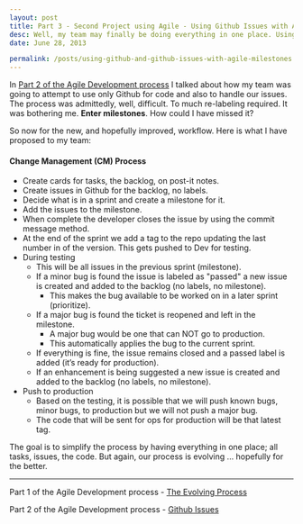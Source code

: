 ```yaml
---
layout: post
title: Part 3 - Second Project using Agile - Using Github Issues with Agile, Ahhh Milestones
desc: Well, my team may finally be doing everything in one place. Using Github and Github Issues we have a workflow to handle our Agile process. <strong>SIMPLIFY. WITH MILESTONES.</strong>
date: June 28, 2013

permalink: /posts/using-github-and-github-issues-with-agile-milestones.html
---
```

In [Part 2 of the Agile Development process](/posts/using-github-and-github-issues-with-agile.html) I talked about how my team was going to attempt to use only Github for code and also to handle our issues. The process was admittedly, well, difficult. To much re-labeling required. It was bothering me. <strong>Enter milestones</strong>. How could I have missed it?

So now for the new, and hopefully improved, workflow. Here is what I have proposed to my team:

#### Change Management (CM) Process

- Create cards for tasks, the backlog, on post-it notes.
- Create issues in Github for the backlog, no labels.
- Decide what is in a sprint and create a milestone for it.
- Add the issues to the milestone.
- When complete the developer closes the issue by using the commit message method.
- At the end of the sprint we add a tag to the repo updating the last number in of the version. This gets pushed to Dev for testing.
- During testing
    - This will be all issues in the previous sprint (milestone).
    - If a minor bug is found the issue is labeled as "passed" a new issue is created and added to the backlog (no labels, no milestone).
        - This makes the bug available to be worked on in a later sprint (prioritize).
    - If a major bug is found the ticket is reopened and left in the milestone.
        - A major bug would be one that can NOT go to production.
        - This automatically applies the bug to the current sprint.
    - If everything is fine, the issue remains closed and a passed label is added (it’s ready for production).
    - If an enhancement is being suggested a new issue is created and added to the backlog (no labels, no milestone).
- Push to production
    - Based on the testing, it is possible that we will push known bugs, minor bugs, to production but we will not push a major bug.
    - The code that will be sent for ops for production will be that latest tag.

The goal is to simplify the process by having everything in one place; all tasks, issues, the code. But again, our process is evolving ... hopefully for the better.

<hr>

Part 1 of the Agile Development process - [The Evolving Process](/posts/agile-development-process.html)

Part 2 of the Agile Development process - [Github Issues](/posts/using-github-and-github-issues-with-agile.html)
